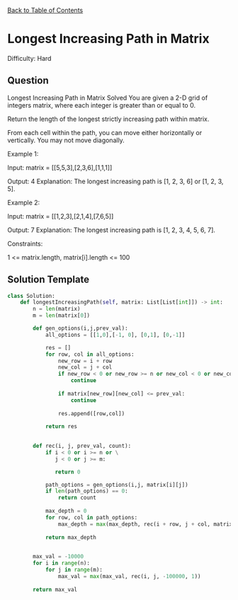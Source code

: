 [Back to Table of Contents](../README.md)

# Longest Increasing Path in Matrix
Difficulty: Hard

## Question
Longest Increasing Path in Matrix
Solved 
You are given a 2-D grid of integers matrix, where each integer is greater than or equal to 0.

Return the length of the longest strictly increasing path within matrix.

From each cell within the path, you can move either horizontally or vertically. You may not move diagonally.

Example 1:



Input: matrix = [[5,5,3],[2,3,6],[1,1,1]]

Output: 4
Explanation: The longest increasing path is [1, 2, 3, 6] or [1, 2, 3, 5].

Example 2:



Input: matrix = [[1,2,3],[2,1,4],[7,6,5]]

Output: 7
Explanation: The longest increasing path is [1, 2, 3, 4, 5, 6, 7].

Constraints:

1 <= matrix.length, matrix[i].length <= 100

## Solution Template
```python
class Solution:
    def longestIncreasingPath(self, matrix: List[List[int]]) -> int:
        n = len(matrix)
        m = len(matrix[0])

        def gen_options(i,j,prev_val):
            all_options = [[1,0],[-1, 0], [0,1], [0,-1]]

            res = []
            for row, col in all_options:
                new_row = i + row
                new_col = j + col
                if new_row < 0 or new_row >= n or new_col < 0 or new_col >= m:
                    continue
                
                if matrix[new_row][new_col] <= prev_val:
                    continue
                
                res.append([row,col])
            
            return res

        
        def rec(i, j, prev_val, count):
            if i < 0 or i >= n or \
               j < 0 or j >= m:

               return 0

            path_options = gen_options(i,j, matrix[i][j])
            if len(path_options) == 0:
                return count
            
            max_depth = 0
            for row, col in path_options:
                max_depth = max(max_depth, rec(i + row, j + col, matrix[i][j], count + 1))
            
            return max_depth
        

        max_val = -10000
        for i in range(n):
            for j in range(m):
                max_val = max(max_val, rec(i, j, -100000, 1))
        
        return max_val
```
